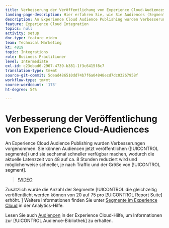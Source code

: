 ```yaml
---
title: Verbesserung der Veröffentlichung von Experience Cloud-Audiences
landing-page-description: Hier erfahren Sie, wie Sie Audiences (Segmente) veröffentlichen und schneller als je zuvor verfügbar machen können.
description: An Experience Cloud Audience Publishing wurden Verbesserungen vorgenommen. Sie können Zielgruppen (Segmente) jetzt veröffentlichen und sechsmal schneller bereitstellen, wodurch die aktuelle Latenzzeit von 48 auf ca. 8 Stunden reduziert wird und je nach Traffic und Segmentgröße möglicherweise noch mehr.
feature: Experience Cloud Integration
topics: null
activity: setup
doc-type: feature video
team: Technical Marketing
kt: 4819
topic: Integrations
role: Business Practitioner
level: Intermediate
exl-id: c23ebad6-2967-4739-b381-1f3c6415f8c7
translation-type: tm+mt
source-git-commit: 5dead486510dd74b7f6a04848ecd7dc03267958f
workflow-type: tm+mt
source-wordcount: '173'
ht-degree: 54%

---
```


# Verbesserung der Veröffentlichung von Experience Cloud-Audiences

An Experience Cloud Audience Publishing wurden Verbesserungen vorgenommen. Sie können Audiencen jetzt veröffentlichen ([!UICONTROL segmente]) und sie sechsmal schneller verfügbar machen, wodurch die aktuelle Latenzzeit von 48 auf ca. 8 Stunden reduziert wird und möglicherweise schneller, je nach Traffic und der Größe von [!UICONTROL segment].

>[!VIDEO](https://video.tv.adobe.com/v/32842/?quality=12)

Zusätzlich wurde die Anzahl der Segmente [!UICONTROL die gleichzeitig veröffentlicht werden können von 20 auf 75 pro [!UICONTROL Report Suite] erhöht.
]
Weitere Informationen finden Sie unter [Segmente im Experience Cloud](https://docs.adobe.com/content/help/de-DE/analytics/components/segmentation/segmentation-workflow/seg-publish.html) in der Analytics-Hilfe.

Lesen Sie auch [Audiencen](https://docs.adobe.com/content/help/de-DE/core-services/interface/audiences/audience-library.html) in der Experience Cloud-Hilfe, um Informationen zur [!UICONTROL Audience-Bibliothek] zu erhalten.
